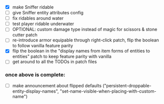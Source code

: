 - [x] make Sniffer ridable
- [ ] give Sniffer entity attributes config
- [ ] fix ridables around water
- [ ] test player ridable underwater
- [ ] OPTIONAL: custom damage type instead of magic for scissors & stone cutter patch
- [ ] re-introduce armor equipable through right-click patch, flip the boolean to follow vanilla feature parity
- [x] flip the boolean in the "display names from item forms of entities to entities" patch to keep feature parity with vanilla
- [ ] get around to all the TODOs in patch files

### once above is complete:
- [ ] make announcement about flipped defaults ("persistent-droppable-entity-display-names", "set-name-visible-when-placing-with-custom-name")
